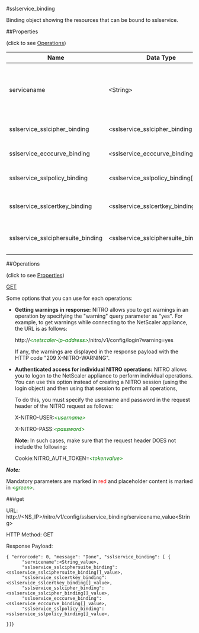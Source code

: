 #sslservice_binding

Binding object showing the resources that can be bound to sslservice.


##Properties 
<span>(click to see [Operations](#operations))</span>


<table><thead><tr><th>Name</th><th> Data Type</th><th> Permissions</th><th>Description</th></tr></thead><tbody><tr><td>servicename</td><td>&lt;String></td><td>Read-write</td><td>Name of the SSL service for which to show detailed information.&lt;br>Minimum length = 1</td><tr><tr><td>sslservice_sslcipher_binding</td><td>&lt;sslservice_sslcipher_binding[]></td><td>Read-only</td><td>sslcipher that can be bound to sslservice.</td><tr><tr><td>sslservice_ecccurve_binding</td><td>&lt;sslservice_ecccurve_binding[]></td><td>Read-only</td><td>ecccurve that can be bound to sslservice.</td><tr><tr><td>sslservice_sslpolicy_binding</td><td>&lt;sslservice_sslpolicy_binding[]></td><td>Read-only</td><td>sslpolicy that can be bound to sslservice.</td><tr><tr><td>sslservice_sslcertkey_binding</td><td>&lt;sslservice_sslcertkey_binding[]></td><td>Read-only</td><td>sslcertkey that can be bound to sslservice.</td><tr><tr><td>sslservice_sslciphersuite_binding</td><td>&lt;sslservice_sslciphersuite_binding[]></td><td>Read-only</td><td>sslciphersuite that can be bound to sslservice.</td><tr></tbody></table>
##Operations 
<span>(click to see [Properties](#properties))</span>


[GET](#get)


Some options that you can use for each operations:
<ul><li><p><b>Getting warnings in response:</b> NITRO allows you to get warnings in an operation by specifying the "warning" query parameter as "yes". For example, to get warnings while connecting to the NetScaler appliance, the URL is as follows:</p><p>http://<span style="color:green;font-style:italic;">&lt;netscaler-ip-address&gt;</span>/nitro/v1/config/login?warning=yes</p><p>If any, the warnings are displayed in the response payload with the HTTP code "209 X-NITRO-WARNING".</p></li><li><p><b>Authenticated access for individual NITRO operations:</b> NITRO allows you to logon to the NetScaler appliance to perform individual operations. You can use this option instead of creating a NITRO session (using the login object) and then using that session to perform all operations,</p><p>To do this, you must specify the username and password in the request header of the NITRO request as follows:</p><p>X-NITRO-USER:<span style="color:green;font-style:italic;">&lt;username&gt;</span></p><p>X-NITRO-PASS:<span style="color:green;font-style:italic;">&lt;password&gt;</span></p><p><b>Note:</b> In such cases, make sure that the request header DOES not include the following:</p><p>Cookie:NITRO_AUTH_TOKEN=<span style="color:green;font-style:italic;">&lt;tokenvalue&gt;</span></p></li></ul>



***Note:*** 
Mandatory parameters are marked in <span style="color:#FF0000;">red</span> and placeholder content is marked in <span style="color:green;font-style:italic">&lt;green&gt;</span>.

###get



URL: http://&lt;NS_IP&gt;/nitro/v1/config/sslservice_binding/servicename_value&lt;String&gt;
HTTP Method: GET
Response Payload: ```{ "errorcode": 0, "message": "Done", "sslservice_binding": [ {      "servicename":<String_value>,      "sslservice_sslciphersuite_binding":<sslservice_sslciphersuite_binding[]_value>,      "sslservice_sslcertkey_binding":<sslservice_sslcertkey_binding[]_value>,      "sslservice_sslcipher_binding":<sslservice_sslcipher_binding[]_value>,      "sslservice_ecccurve_binding":<sslservice_ecccurve_binding[]_value>,      "sslservice_sslpolicy_binding":<sslservice_sslpolicy_binding[]_value>,}]}```



